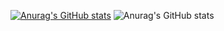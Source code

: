 [![Anurag's GitHub stats](https://github-readme-stats.vercel.app/api?username=shyering)](https://github.com/anuraghazra/github-readme-stats)
![Anurag's GitHub stats](https://github-readme-stats.vercel.app/api?username=shyering&show_icons=true&count_private=true)
<!--
**shyering/shyering** is a ✨ _special_ ✨ repository because its `README.md` (this file) appears on your GitHub profile.

Here are some ideas to get you started:

- 🔭 I’m currently working on ...
- 🌱 I’m currently learning ...
- 👯 I’m looking to collaborate on ...
- 🤔 I’m looking for help with ...
- 💬 Ask me about ...
- 📫 How to reach me: ...
- 😄 Pronouns: ...
- ⚡ Fun fact: ...
-->
